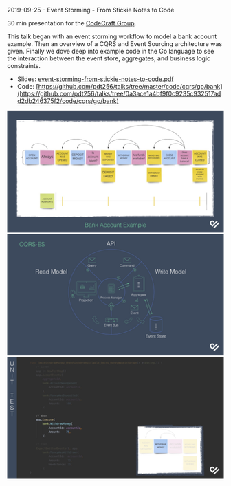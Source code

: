 2019-09-25 - Event Storming - From Stickie Notes to Code

30 min presentation for the [CodeCraft Group](https://www.meetup.com/codecraftgroup/events/gkdmzqyzmbhc/).

This talk began with an event storming workflow to model a bank account example. Then an overview of a CQRS and Event Sourcing architecture was given. Finally we dove deep into example code in the Go language to see the interaction between the event store, aggregates, and business logic constraints.

 
* Slides: [event-storming-from-stickie-notes-to-code.pdf](event-storming-from-stickie-notes-to-code.pdf)
* Code: [https://github.com/pdt256/talks/tree/master/code/cqrs/go/bank](https://github.com/pdt256/talks/tree/0a3ace1a4bf9f0c9235c932517add2db246375f2/code/cqrs/go/bank)

[![Event Storming - From Stickie Notes to Code - Event Storming](https://github.com/pdt256/talks/raw/master/2019-09-25-event-storming-from-stickie-notes-to-code/photos/slide-event-storming.jpg)](event-storming-from-stickie-notes-to-code.pdf)
[![Event Storming - From Stickie Notes to Code - CQRS + Event Souring](https://github.com/pdt256/talks/raw/master/2019-09-25-event-storming-from-stickie-notes-to-code/photos/slide-cqrs-es.jpg)](event-storming-from-stickie-notes-to-code.pdf)
[![Event Storming - From Stickie Notes to Code - TDD](https://github.com/pdt256/talks/raw/master/2019-09-25-event-storming-from-stickie-notes-to-code/photos/slide-TDD.jpg)](event-storming-from-stickie-notes-to-code.pdf)

